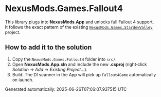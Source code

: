 # NexusMods.Games.Fallout4

This library plugs into **NexusMods.App** and unlocks full Fallout 4 support.  
It follows the exact pattern of the existing [`NexusMods.Games.StardewValley`](https://github.com/Nexus-Mods/NexusMods.App/tree/main/src/NexusMods.Games.StardewValley) project.

## How to add it to the solution

1. Copy the `NexusMods.Games.Fallout4` folder into `src/`.
2. Open **NexusMods.App.sln** and include the new **.csproj** (right‑click _Solution_ → _Add_ → _Existing Project…_).
3. Build. The DI scanner in the App will pick up `Fallout4Game` automatically on launch.

Generated automatically: 2025-06-26T07:06:07.937515 UTC
